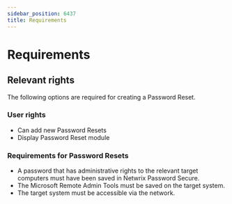 ```yaml
---
sidebar_position: 6437
title: Requirements
---
```


# Requirements

## Relevant rights

The following options are required for creating a Password Reset.

### User rights

* Can add new Password Resets
* Display Password Reset module

### Requirements for Password Resets

* A password that has administrative rights to the relevant target computers must have been saved in Netwrix Password Secure.
* The Microsoft Remote Admin Tools must be saved on the target system.
* The target system must be accessible via the network.